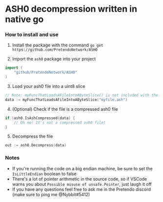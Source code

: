 # ASH0 decompression written in native go

### How to install and use

1. Install the package with the command `go get https://github.com/PretendoNetwork/ASH0`

2. Import the `ash0` package into your project
```go
import (
	"github/PretendoNetwork/ASH0"
)

```
3. Load your ash0 file into a uint8 slice
```go
// Note: myFuncThatLoadsAFileIntoAByteSlice() is not included with the ash0 package
data := myFuncThatLoadsAFileIntoAByteSlice("myfile.ash")
```

4. (Optional) Check if the file is a compressed ash0 file
```go
if !ash0.IsAshCompressed(data) {
	// Oh no! It's not a compressed ash0 file!
}
```

5. Decompress the file
```go
out := ash0.Decompress(data)
```

### Notes

- If you're running the code on a big endian machine, be sure to set the `IsLittleEndian` boolean to false
- There's a lot of pointer arithmetic in the source code, so if VSCode warns you about `Possible misuse of unsafe.Pointer`, just laugh it off
- If you have any questions feel free to ask me in the Pretendo discord (make sure to ping me @Nybbit#5412)
